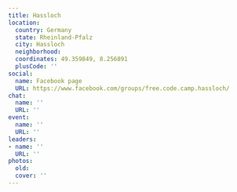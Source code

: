 ```yaml
---
title: Hassloch
location:
  country: Germany
  state: Rheinland-Pfalz
  city: Hassloch
  neighborhood: 
  coordinates: 49.359849, 8.256891
  plusCode: ''
social:
  name: Facebook page
  URL: https://www.facebook.com/groups/free.code.camp.hassloch/
chat:
  name: ''
  URL: ''
event:
  name: ''
  URL: ''
leaders:
- name: ''
  URL: ''
photos:
  old: 
  cover: ''
---
```

